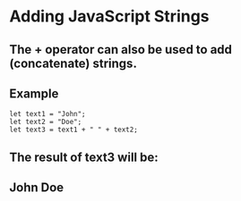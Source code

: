 # Adding JavaScript Strings
## The + operator can also be used to add (concatenate) strings.

## Example
```
let text1 = "John";
let text2 = "Doe";
let text3 = text1 + " " + text2;
```

## The result of text3 will be:
## John Doe

